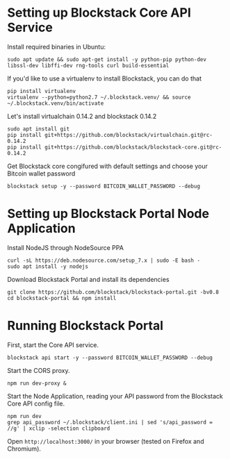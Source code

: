 
# Setting up Blockstack Core API Service

Install required binaries in Ubuntu:

```
sudo apt update && sudo apt-get install -y python-pip python-dev libssl-dev libffi-dev rng-tools curl build-essential
```


If you'd like to use a virtualenv to install Blockstack, you can do that

```
pip install virtualenv
virtualenv --python=python2.7 ~/.blockstack.venv/ && source ~/.blockstack.venv/bin/activate
```

Let's install virtualchain 0.14.2 and blockstack 0.14.2

```
sudo apt install git
pip install git+https://github.com/blockstack/virtualchain.git@rc-0.14.2
pip install git+https://github.com/blockstack/blockstack-core.git@rc-0.14.2
```

Get Blockstack core congifured with default settings and choose your Bitcoin wallet password
```
blockstack setup -y --password BITCOIN_WALLET_PASSWORD --debug
```

# Setting up Blockstack Portal Node Application

Install NodeJS through NodeSource PPA

```
curl -sL https://deb.nodesource.com/setup_7.x | sudo -E bash -
sudo apt install -y nodejs
```

Download Blockstack Portal and install its dependencies

```
git clone https://github.com/blockstack/blockstack-portal.git -bv0.8
cd blockstack-portal && npm install
```

# Running Blockstack Portal

First, start the Core API service.

```
blockstack api start -y --password BITCOIN_WALLET_PASSWORD --debug
```

Start the CORS proxy.

```
npm run dev-proxy &
```

Start the Node Application, reading your API password from the Blockstack Core API config file.

```
npm run dev
grep api_password ~/.blockstack/client.ini | sed 's/api_password = //g' | xclip -selection clipboard
```

Open `http://localhost:3000/` in your browser (tested on Firefox and Chromium).

